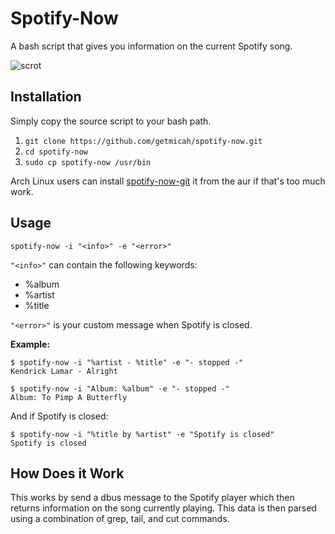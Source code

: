 # Spotify-Now

A bash script that gives you information on the current Spotify song.

![scrot](https://raw.githubusercontent.com/getmicah/spotify-now/master/scrot.png)


## Installation
Simply copy the source script to your bash path.

1. `git clone https://github.com/getmicah/spotify-now.git`
2. `cd spotify-now`
3. `sudo cp spotify-now /usr/bin`

Arch Linux users can install [spotify-now-git](https://aur.archlinux.org/packages/spotify-now-git) it from the aur if that's too much work.


## Usage

`spotify-now -i "<info>" -e "<error>"`

`"<info>"` can contain the following keywords:

* %album
* %artist
* %title

`"<error>"` is your custom message when Spotify is closed.

**Example:**

```
$ spotify-now -i "%artist - %title" -e "- stopped -"
Kendrick Lamar - Alright
```

```
$ spotify-now -i "Album: %album" -e "- stopped -"
Album: To Pimp A Butterfly
```

And if Spotify is closed:

```
$ spotify-now -i "%title by %artist" -e "Spotify is closed"
Spotify is closed
```


## How Does it Work
This works by send a dbus message to the Spotify player which then returns information on the song currently playing. This data is then parsed using a combination of grep, tail, and cut commands.
